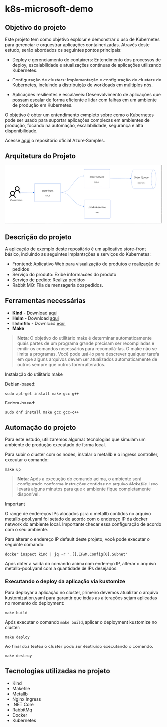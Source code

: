 # k8s-microsoft-demo
## Objetivo do projeto

Este projeto tem como objetivo explorar e demonstrar o uso de Kubernetes para gerenciar e orquestrar aplicações containerizadas. Através deste estudo, serão abordados os seguintes pontos principais:

* Deploy e gerenciamento de containers: Entendimento dos processos de deploy, escalabilidade e atualizações contínuas de aplicações utilizando Kubernetes.

* Configuração de clusters: Implementação e configuração de clusters de Kubernetes, incluindo a distribuição de workloads em múltiplos nós.

* Aplicações resilientes e escaláveis: Desenvolvimento de aplicações que possam escalar de forma eficiente e lidar com falhas em um ambiente de produção em Kubernetes.

O objetivo é obter um entendimento completo sobre como o Kubernetes pode ser usado para suportar aplicações complexas em ambientes de produção, focando na automação, escalabilidade, segurança e alta disponibilidade.

Acesse [aqui](https://github.com/Azure-Samples) o repositório oficial Azure-Samples.

## Arquitetura do Projeto

![Imagem](architecture/sample.png)

## Descrição do projeto

A aplicação de exemplo deste repositório é um aplicativo store-front básico, incluindo as seguintes implantações e serviços do Kubernetes:

* Frontend: Aplicativo Web para visualização de produtos e realização de pedidos
* Serviço do produto: Exibe informações do produto
* Serviço de pedido: Realiza pedidos
* Rabbit MQ: Fila de mensageria dos pedidos.

## Ferramentas necessárias

* **Kind** - Download [aqui](https://kind.sigs.k8s.io/docs/user/quick-start/#installation)
* **Helm** - Download [aqui](https://helm.sh/docs/intro/install/)
* **Helmfile** - Download [aqui](https://github.com/helmfile/helmfile)
* **Make** 
> **Nota**: O objetivo do utilitário make é determinar automaticamente quais partes de um programa grande precisam ser recompiladas e emitir os comandos necessários para recompilá-las. O make não se limita a programas. Você pode usá-lo para descrever qualquer tarefa em que alguns arquivos devam ser atualizados automaticamente de outros sempre que outros forem alterados.

Instalação do utilitário make

Debian-based:

```
sudo apt-get install make gcc g++
```

Fedora-based:

```
sudo dnf install make gcc gcc-c++
```

## Automação do projeto

Para este estudo, utilizaremos algumas tecnologias que simulam um ambiente de produção executado de forma local.

Para subir o cluster com os nodes, instalar o metallb e o ingress controller, executar o comando:

```
make up
```

> **Nota**: Após a execução do comando acima, o ambiente será configurado conforme instruções contidas no arquivo _Makefile_. Isso levará alguns minutos para que o ambiente fique completamente disponível.

> [!IMPORTANT]
> O range de endereços IPs alocados para o metallb contidos no arquivo metallb-pool.yaml foi setado de acordo com o endereço IP da docker network do ambiente local. Importante checar essa configuração de acordo com o seu ambiente.

Para alterar o endereço IP default deste projeto, você pode executar o seguinte comando:

```
docker inspect kind | jq -r '.[].IPAM.Config[0].Subnet'
```

Após obter a saida do comando acima com endereço IP, alterar o arquivo metallb-pool.yaml com a quantidade de IPs desejados.

### Executando o deploy da aplicação via kustomize

Para deployar a aplicação no cluster, primeiro devemos atualizar o arquivo kustomization.yaml para garantir que todas as alterações sejam aplicadas no momento do deployment:

```
make build
```

Após executar o comando `make build`, aplicar o deployment kustomize no cluster:

```
make deploy
```
Ao final dos testes o cluster pode ser destruído executando o comando:

```
make destroy
```

## Tecnologias utilizadas no projeto

* Kind
* Makefile
* Metallb
* Nginx Ingress
* .NET Core
* RabbitMq
* Docker
* Kubernetes